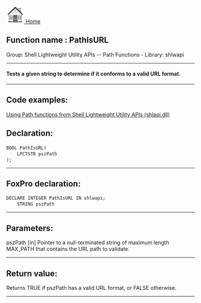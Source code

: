 [<img src="../../images/home.png"> Home ](https://github.com/VFPX/Win32API)  

## Function name : PathIsURL
Group: Shell Lightweight Utility APIs -- Path Functions - Library: shlwapi    
***  


#### Tests a given string to determine if it conforms to a valid URL format.
***  


## Code examples:
[Using Path functions from Shell Lightweight Utility APIs (shlapi.dll)](../../samples/sample_178.md)  

## Declaration:
```foxpro  
BOOL PathIsURL(
    LPCTSTR pszPath
);  
```  
***  


## FoxPro declaration:
```foxpro  
DECLARE INTEGER PathIsURL IN shlwapi;
	STRING pszPath  
```  
***  


## Parameters:
pszPath 
[in] Pointer to a null-terminated string of maximum length MAX_PATH that contains the URL path to validate.  
***  


## Return value:
Returns TRUE if pszPath has a valid URL format, or FALSE otherwise.  
***  

